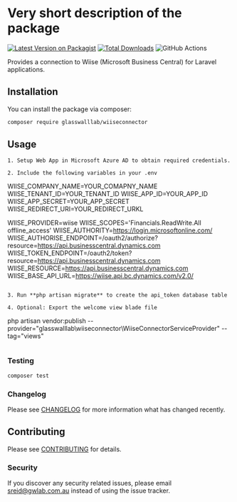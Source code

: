 # Very short description of the package

[![Latest Version on Packagist](https://img.shields.io/packagist/v/glasswalllab/wiiseconnector.svg?style=flat-square)](https://packagist.org/packages/glasswalllab/wiiseconnector)
[![Total Downloads](https://img.shields.io/packagist/dt/glasswalllab/wiiseconnector.svg?style=flat-square)](https://packagist.org/packages/glasswalllab/wiiseconnector)
![GitHub Actions](https://github.com/glasswalllab/wiiseconnector/actions/workflows/main.yml/badge.svg)

Provides a connection to Wiise (Microsoft Business Central) for Laravel applications.

## Installation

You can install the package via composer:

```bash
composer require glasswalllab/wiiseconnector
```

## Usage

```
1. Setup Web App in Microsoft Azure AD to obtain required credentials.

2. Include the following variables in your .env

```
WIISE_COMPANY_NAME=YOUR_COMAPNY_NAME
WIISE_TENANT_ID=YOUR_TENANT_ID
WIISE_APP_ID=YOUR_APP_ID
WIISE_APP_SECRET=YOUR_APP_SECRET
WIISE_REDIRECT_URI=YOUR_REDIRECT_URKL

WIISE_PROVIDER=wiise
WIISE_SCOPES='Financials.ReadWrite.All offline_access'
WIISE_AUTHORITY=https://login.microsoftonline.com/
WIISE_AUTHORISE_ENDPOINT=/oauth2/authorize?resource=https://api.businesscentral.dynamics.com
WIISE_TOKEN_ENDPOINT=/oauth2/token?resource=https://api.businesscentral.dynamics.com
WIISE_RESOURCE=https://api.businesscentral.dynamics.com
WIISE_BASE_API_URL=https://wiise.api.bc.dynamics.com/v2.0/
```

3. Run **php artisan migrate** to create the api_token database table

4. Optional: Export the welcome view blade file

```
php artisan vendor:publish --provider="glasswalllab\wiiseconnector\WiiseConnectorServiceProvider" --tag="views"
```

```
### Testing

```bash
composer test
```

### Changelog

Please see [CHANGELOG](CHANGELOG.md) for more information what has changed recently.

## Contributing

Please see [CONTRIBUTING](CONTRIBUTING.md) for details.

### Security

If you discover any security related issues, please email sreid@gwlab.com.au instead of using the issue tracker.